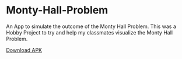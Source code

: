 # Monty-Hall-Problem
An App to simulate the outcome of the Monty Hall Problem.
This was a Hobby Project to try and help my classmates visualize the Monty Hall Problem.

[Download APK](https://drive.google.com/file/d/1MHpCMwJGQtfIPpd09FiHeKceWcssmTds/view?usp=sharing)
